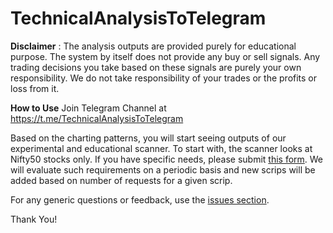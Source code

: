 # TechnicalAnalysisToTelegram

**Disclaimer** : The analysis outputs are provided purely for educational purpose. The system by itself does not provide any buy or sell signals. Any trading decisions you take based on these signals are purely your own responsibility. We do not take responsibility of your trades or the profits or loss from it.

**How to Use**
Join Telegram Channel at https://t.me/TechnicalAnalysisToTelegram 

Based on the charting patterns, you will start seeing outputs of our experimental and educational scanner. To start with, the scanner looks at Nifty50 stocks only. If you have specific needs, please submit [this form](https://forms.gle/E5Eq42ZhrpfJ4SQu7). We will evaluate such requirements on a periodic basis and new scrips will be added based on number of requests for a given scrip.

For any generic questions or feedback, use the [issues section](https://github.com/ramkumarkr/TechnicalAnalysisToTelegram/issues).

Thank You!
